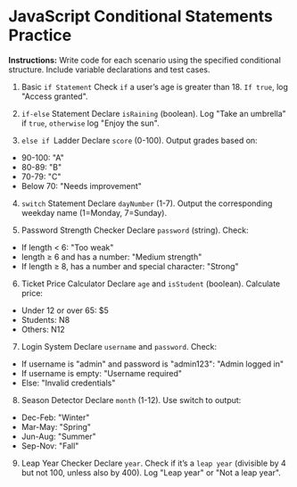 # JavaScript Conditional Statements Practice
**Instructions:** Write code for each scenario using the specified conditional structure. Include variable declarations and test cases.

1. Basic `if Statement`
Check `if` a user’s age is greater than 18. `If true`, log "Access granted".

2. `if-else` Statement
Declare `isRaining` (boolean). Log "Take an umbrella" if `true`, `otherwise` log "Enjoy the sun".

3. `else if `Ladder
Declare `score` (0-100). Output grades based on:
- 90-100: "A"
- 80-89: "B"
- 70-79: "C"
- Below 70: "Needs improvement"

4. `switch` Statement
Declare `dayNumber` (1-7). Output the corresponding weekday name (1=Monday, 7=Sunday).

5. Password Strength Checker
Declare `password` (string). Check:
- If length < 6: "Too weak"
-  length ≥ 6 and has a number: "Medium strength"
- If length ≥ 8, has a number and special character: "Strong"

6. Ticket Price Calculator
Declare `age` and `isStudent` (boolean). Calculate price:

- Under 12 or over 65: $5
- Students: N8
- Others: N12

7. Login System
Declare `username` and `password`. Check:

- If username is "admin" and password is "admin123": "Admin logged in"
- If username is empty: "Username required"
- Else: "Invalid credentials"

8. Season Detector
Declare `month` (1-12). Use switch to output:
- Dec-Feb: "Winter"
- Mar-May: "Spring"
- Jun-Aug: "Summer"
- Sep-Nov: "Fall"

9. Leap Year Checker
Declare `year`. Check if it’s a `leap year` (divisible by 4 but not 100, unless also by 400). Log "Leap year" or "Not a leap year".